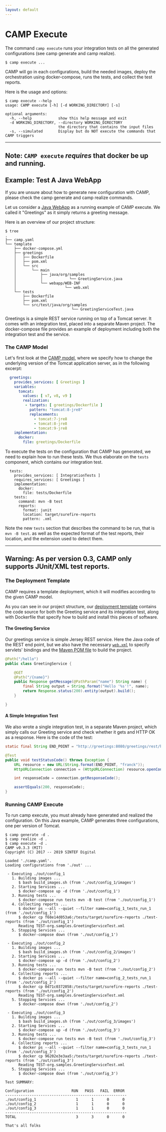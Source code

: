 ```yaml
---
layout: default
---
```


# CAMP Execute

The command `camp execute` runs your integration tests on all the
generated configurations (see camp generate and camp realize).


```bash
$ camp execute ...
```

CAMP will go in each configurations, build the needed images, deploy
the orchestration using docker-compose, runs the tests, and collect
the test reports.

Here is the usage and options:
```console
$ camp execute --help
usage: CAMP execute [-h] [-d WORKING_DIRECTORY] [-s]

optional arguments:
  -h, --help            show this help message and exit
  -d WORKING_DIRECTORY, --directory WORKING_DIRECTORY
                        the directory that contains the input files
  -s, --simulated       Display but do NOT execute the commands that CAMP triggers
```

---
**Note:** `CAMP execute` *requires* that docker be up and running.
---


## Example: Test A Java WebApp

If you are unsure about how to generate new configuration with CAMP,
please check the camp generate and camp realize commands.

Let us consider a [Java
WebApp](http://github.com/stamp-project/camp/tree/master/samples/java) as a
running example of CAMP execute. We called it "Greetings" as
it simply returns a greeting message.

Here is an overview of our project structure:

```console
$ tree
.
├── camp.yaml
└── template
    ├── docker-compose.yml
    ├── greetings
    │   ├── Dockerfile
    │   ├── pom.xml
    │   └── src
    │       └── main
    │           ├── java/org/samples
    │           │            └── GreetingService.java
    │           └── webapp/WEB-INF
    │                      └── web.xml
    └── tests
        ├── Dockerfile
        ├── pom.xml
        └── src/test/java/org/samples
                              └── GreetingServiceTest.java
```

Greetings is a simple REST service running on top of a Tomcat
server. It comes with an integration test, placed into a separate
Maven project. The docker-compose file provides an example of
deployment including both the integration test and the service.

### The CAMP Model

Let's first look at the [CAMP
model](http://github.com/stamp-project/camp/tree/master/samples/java/camp.yaml),
where we specify how to change the underlying version of the Tomcat
application server, as in the following excerpt:

```yaml
  greetings:
    provides_services: [ Greetings ]
    variables:
      tomcat:
        values: [ v7, v8, v9 ]
        realization:
         - targets: [ greetings/Dockerfile ]
           pattern: "tomcat:8-jre8"
           replacements:
             - tomcat:7-jre8
             - tomcat:8-jre8
             - tomcat:9-jre8
    implementation:
      docker:
        file: greetings/Dockerfile
```

To execute the tests on the configuration that CAMP has generated, we
need to explain how to run these tests. We thus elaborate on the
`tests` component, which contains our integration test.

```
  tests:
    provides_services: [ IntegrationTests ]
    requires_services: [ Greetings ]
    implementation:
      docker:
        file: tests/Dockerfile
    tests:
      command: mvn -B test
      reports:
        format: junit
        location: target/surefire-reports
        pattern: .xml
```

Note the new `tests` section that describes the command to be run,
that is `mvn -B test`. as well as the expected format of the test
reports, their location, and the extension used to detect them.

---
**Warning**: As per version 0.3, CAMP only supports JUnit/XML test
reports.
---


### The Deployment Template

CAMP requires a template deployment, which it will modifies according
to the given CAMP model.

As you can see in our project structure, our [deployment
template](http://github.com/stamp-project/camp/tree/master/samples/java/template)
contains the code source for both the Greeting service and its
integration test, along with Dockerfile that specify how to build and
install this pieces of software.

#### The Greeting Service

Our greetings service is simple Jersey REST service. Here the Java
code of the REST end point, but we also have the necessary
[`web.xml`](http://github.com/stamp-project/camp/tree/master/samples/java/template/greetings/src/main/webapp/WEB-INF/web.xml)
to specify servlets' bindings and the [Maven POM
file](http://github.com/stamp-project/camp/tree/master/samples/java/template/greetings/pom.xml)
to build the project.

```java
@Path("/hello")
public class GreetingService {

    @GET
    @Path("/{name}")
    public Response getMessage(@PathParam("name") String name) {
        final String output = String.format("Hello '%s'!", name);
        return Response.status(200).entity(output).build();
    }

}
```

#### A Simple Integration Test

We also wrote a single integration test, in a separate Maven project,
which simply calls our Greeting service and check whether it gets and
HTTP OK as a response. Here is the code of the test:

```java
static final String END_POINT = "http://greetings:8080/greetings/rest/hello/%s";

@Test
public void testStatusCode() throws Exception {
    URL resource = new URL(String.format(END_POINT, "franck"));
    HttpURLConnection connection = (HttpURLConnection) resource.openConnection();

    int responseCode = connection.getResponseCode();

    assertEquals(200, responseCode);
}
```


### Running CAMP Execute

To run camp execute, you must already have generated and realized the
configuration. On this Java example, CAMP generates three
configurations, one per version of Tomcat.

```console
$ camp generate -d .
$ camp realize -d .
$ camp execute -d .
CAMP v0.3.3 (MIT)
Copyright (C) 2017 -- 2019 SINTEF Digital

Loaded './camp.yaml'.
Loading configurations from './out' ...

 - Executing ./out/config_1
   1. Building images ...
      $ bash build_images.sh (from './out/config_1/images')
   2. Starting Services ...
      $ docker-compose up -d (from './out/config_1')
   3. Running tests ...
      $ docker-compose run tests mvn -B test (from './out/config_1')
   4. Collecting reports ...
      $ docker ps --all --quiet --filter name=config_1_tests_run_1 (from './out/config_1')
      $ docker cp f68e14d053a6:/tests/target/surefire-reports ./test-reports (from './out/config_1')
      Reading TEST-org.samples.GreetingServiceTest.xml
   5. Stopping Services ...
      $ docker-compose down (from './out/config_1')

 - Executing ./out/config_2
   1. Building images ...
      $ bash build_images.sh (from './out/config_2/images')
   2. Starting Services ...
      $ docker-compose up -d (from './out/config_2')
   3. Running tests ...
      $ docker-compose run tests mvn -B test (from './out/config_2')
   4. Collecting reports ...
      $ docker ps --all --quiet --filter name=config_2_tests_run_1 (from './out/config_2')
      $ docker cp 0d71c0372058:/tests/target/surefire-reports ./test-reports (from './out/config_2')
      Reading TEST-org.samples.GreetingServiceTest.xml
   5. Stopping Services ...
      $ docker-compose down (from './out/config_2')

 - Executing ./out/config_3
   1. Building images ...
      $ bash build_images.sh (from './out/config_3/images')
   2. Starting Services ...
      $ docker-compose up -d (from './out/config_3')
   3. Running tests ...
      $ docker-compose run tests mvn -B test (from './out/config_3')
   4. Collecting reports ...
      $ docker ps --all --quiet --filter name=config_3_tests_run_1 (from './out/config_3')
      $ docker cp 96202e3e3aa5:/tests/target/surefire-reports ./test-reports (from './out/config_3')
      Reading TEST-org.samples.GreetingServiceTest.xml
   5. Stopping Services ...
      $ docker-compose down (from './out/config_3')

Test SUMMARY:

Configuration                 RUN   PASS   FAIL  ERROR
-------------------------------------------------------
./out/config_1                  1      1      0      0
./out/config_2                  1      1      0      0
./out/config_3                  1      1      0      0
-------------------------------------------------------
TOTAL                           3      3      0      0

That's all folks
```
